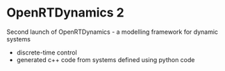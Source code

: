 # OpenRTDynamics 2

Second launch of OpenRTDynamics - a modelling framework for dynamic systems

- discrete-time control
- generated c++ code from systems defined using python code
